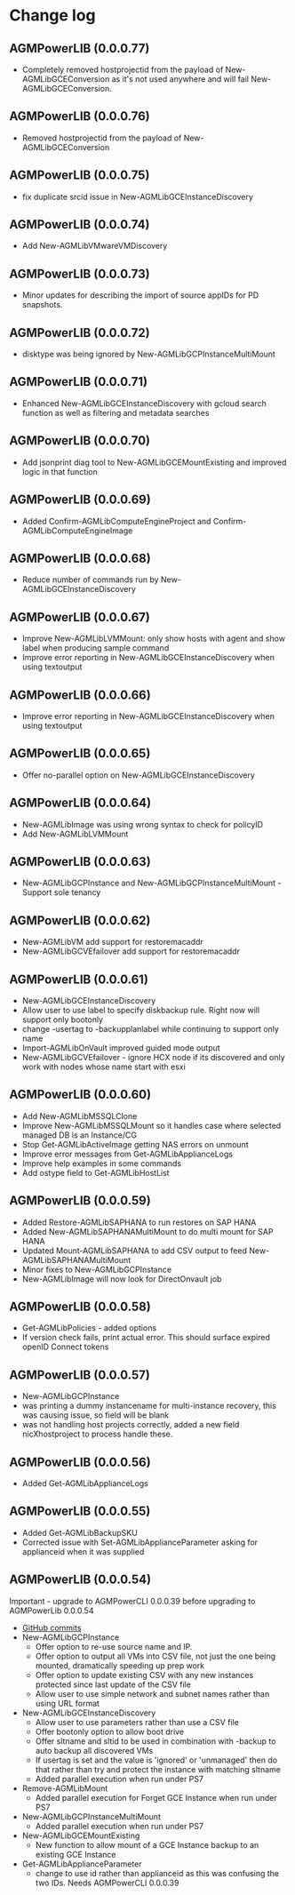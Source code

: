 # Change log
## AGMPowerLIB (0.0.0.77)
* Completely removed hostprojectid from the payload of New-AGMLibGCEConversion as it's not used anywhere and will fail New-AGMLibGCEConversion.
## AGMPowerLIB (0.0.0.76)
* Removed hostprojectid from the payload of New-AGMLibGCEConversion
## AGMPowerLIB (0.0.0.75)
* fix duplicate srcid issue in New-AGMLibGCEInstanceDiscovery

## AGMPowerLIB (0.0.0.74)
* Add New-AGMLibVMwareVMDiscovery
## AGMPowerLIB (0.0.0.73)
* Minor updates for describing the import of source appIDs for PD snapshots.

## AGMPowerLIB (0.0.0.72)
* disktype was being ignored by New-AGMLibGCPInstanceMultiMount

## AGMPowerLIB (0.0.0.71)
* Enhanced New-AGMLibGCEInstanceDiscovery with gcloud search function as well as filtering and metadata searches

## AGMPowerLIB (0.0.0.70)
* Add jsonprint diag tool to New-AGMLibGCEMountExisting and improved logic in that function

## AGMPowerLIB (0.0.0.69)
* Added Confirm-AGMLibComputeEngineProject and Confirm-AGMLibComputeEngineImage

## AGMPowerLIB (0.0.0.68)
* Reduce number of commands run by New-AGMLibGCEInstanceDiscovery

## AGMPowerLIB (0.0.0.67)
* Improve New-AGMLibLVMMount: only show hosts with agent and show label when producing sample command
* Improve error reporting in New-AGMLibGCEInstanceDiscovery when using textoutput

## AGMPowerLIB (0.0.0.66)
* Improve error reporting in New-AGMLibGCEInstanceDiscovery when using textoutput

## AGMPowerLIB (0.0.0.65)
* Offer no-parallel option on New-AGMLibGCEInstanceDiscovery

## AGMPowerLIB (0.0.0.64)
* New-AGMLibImage was using wrong syntax to check for policyID
* Add New-AGMLibLVMMount

## AGMPowerLIB (0.0.0.63)
* New-AGMLibGCPInstance and New-AGMLibGCPInstanceMultiMount - Support sole tenancy 

## AGMPowerLIB (0.0.0.62)
* New-AGMLibVM add support for restoremacaddr
* New-AGMLibGCVEfailover add support for restoremacaddr

## AGMPowerLIB (0.0.0.61)
* New-AGMLibGCEInstanceDiscovery
* Allow user to use label to specify diskbackup rule. Right now will support only bootonly
 * change -usertag to -backupplanlabel while continuing to support only name
* Import-AGMLibOnVault improved guided mode output 
* New-AGMLibGCVEfailover - ignore HCX node if its discovered and only work with nodes whose name start with esxi

## AGMPowerLIB (0.0.0.60)
* Add New-AGMLibMSSQLClone
* Improve New-AGMLibMSSQLMount so it handles case where selected managed DB is an Instance/CG
* Stop Get-AGMLibActiveImage getting NAS errors on unmount
* Improve error messages from Get-AGMLibApplianceLogs
* Improve help examples in some commands
* Add ostype field to Get-AGMLibHostList

## AGMPowerLIB (0.0.0.59)
* Added Restore-AGMLibSAPHANA to run restores on SAP HANA
* Added New-AGMLibSAPHANAMultiMount to do multi mount for SAP HANA
* Updated Mount-AGMLibSAPHANA to add CSV output to feed New-AGMLibSAPHANAMultiMount
* Minor fixes to New-AGMLibGCPInstance 
* New-AGMLibImage will now look for DirectOnvault job

## AGMPowerLIB (0.0.0.58)
* Get-AGMLibPolicies - added options 
* If version check fails, print actual error. This should surface expired openID Connect tokens 

## AGMPowerLIB (0.0.0.57)
* New-AGMLibGCPInstance 
* was printing a dummy instancename for multi-instance recovery, this was causing issue, so field will be blank
* was not handling host projects correctly, added a new field nicXhostproject to process handle these.

## AGMPowerLIB (0.0.0.56)
* Added Get-AGMLibApplianceLogs

## AGMPowerLIB (0.0.0.55)
* Added Get-AGMLibBackupSKU
* Corrected issue with Set-AGMLibApplianceParameter asking for applianceid when it was supplied

## AGMPowerLIB (0.0.0.54)
Important - upgrade to AGMPowerCLI 0.0.0.39 before upgrading to AGMPowerLib 0.0.0.54

* [GitHub commits](https://github.com/Actifio/AGMPowerLIB/commits/v0.0.0.54)
* New-AGMLibGCPInstance 
  * Offer option to re-use source name and IP. 
  * Offer option to output all VMs into CSV file, not just the one being mounted, dramatically speeding up prep work
  * Offer option to update existing CSV with any new instances protected since last update of the CSV file
  * Allow user to use simple network and subnet names rather than using URL format
* New-AGMLibGCEInstanceDiscovery
  * Allow user to use parameters rather than use a CSV file
  * Offer bootonly option to allow boot drive 
  * Offer sltname and sltid to be used in combination with -backup to auto backup all discovered VMs
  * If usertag is set and the value is 'ignored' or 'unmanaged' then do that rather than try and protect the instance with matching sltname
  * Added parallel execution when run under PS7
* Remove-AGMLibMount 
  * Added parallel execution for Forget GCE Instance when run under PS7
* New-AGMLibGCPInstanceMultiMount 
  * Added parallel execution when run under PS7
* New-AGMLibGCEMountExisting
  * New function to allow mount of a GCE Instance backup to an existing GCE Instance 
* Get-AGMLibApplianceParameter 
  * change to use id rather than applianceid as this was confusing the two IDs. Needs AGMPowerCLI 0.0.0.39
